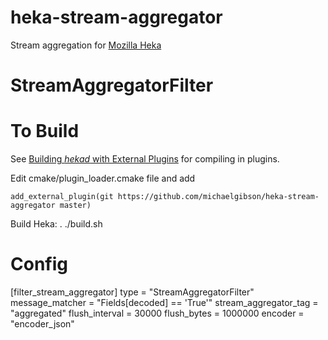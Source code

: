 heka-stream-aggregator
======================
Stream aggregation for [Mozilla Heka](http://hekad.readthedocs.org/)

StreamAggregatorFilter
===========


To Build
========

See [Building *hekad* with External Plugins](http://hekad.readthedocs.org/en/latest/installing.html#build-include-externals)
for compiling in plugins.

Edit cmake/plugin_loader.cmake file and add

    add_external_plugin(git https://github.com/michaelgibson/heka-stream-aggregator master)

Build Heka:
	. ./build.sh


Config
======
[filter_stream_aggregator]
type = "StreamAggregatorFilter"
message_matcher = "Fields[decoded] == 'True'"
stream_aggregator_tag = "aggregated"
flush_interval = 30000
flush_bytes = 1000000
encoder = "encoder_json"

